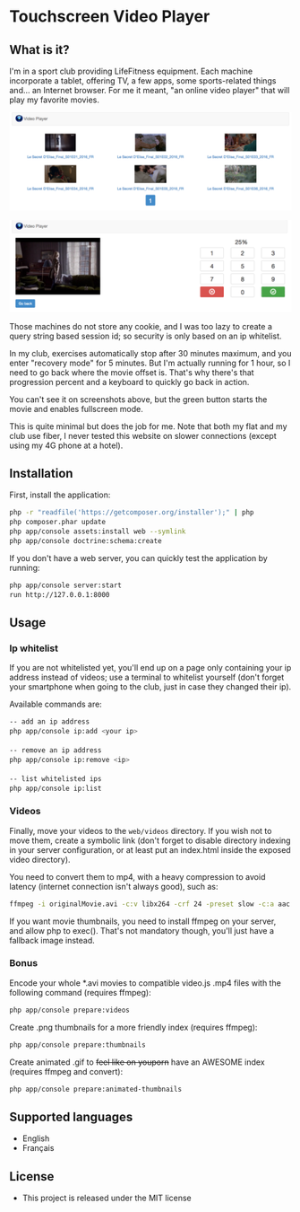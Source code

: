 Touchscreen Video Player
========================

## What is it?

I'm in a sport club providing LifeFitness equipment. Each machine
incorporate a tablet, offering TV, a few apps, some sports-related 
things and... an Internet browser. For me it meant, "an online video
player" that will play my favorite movies.

![Video index](doc/01-index.png)

![Play](doc/02-play.png)

Those machines do not store any cookie, and I was too lazy to 
create a query string based session id; so security is only based 
on an ip whitelist.

In my club, exercises automatically stop after 30 minutes maximum, and
you enter "recovery mode" for 5 minutes. But I'm actually running for
1 hour, so I need to go back where the movie offset is. That's
why there's that progression percent and a keyboard to quickly go
back in action.

You can't see it on screenshots above, but the green button starts
the movie and enables fullscreen mode.

This is quite minimal but does the job for me. Note that both my flat
and my club use fiber, I never tested this website on slower connections
(except using my 4G phone at a hotel).

## Installation

First, install the application:

```sh
php -r "readfile('https://getcomposer.org/installer');" | php
php composer.phar update
php app/console assets:install web --symlink
php app/console doctrine:schema:create
```

If you don't have a web server, you can quickly test the
application by running:

```sh
php app/console server:start
run http://127.0.0.1:8000
```

## Usage

### Ip whitelist

If you are not whitelisted yet, you'll end up on a page only containing
your ip address instead of videos; use a terminal to whitelist
yourself (don't forget your smartphone when going to the club, just
in case they changed their ip).
 
Available commands are:

```sh
-- add an ip address
php app/console ip:add <your ip>

-- remove an ip address
php app/console ip:remove <ip>

-- list whitelisted ips
php app/console ip:list
```

### Videos

Finally, move your videos to the `web/videos` directory. If you wish not
to move them, create a symbolic link (don't forget to disable
directory indexing in your server configuration, or at least put an
index.html inside the exposed video directory).

You need to convert them to mp4, with a heavy compression to avoid
latency (internet connection isn't always good), such as:

```sh
ffmpeg -i originalMovie.avi -c:v libx264 -crf 24 -preset slow -c:a aac -strict experimental -b:a 192k -ac 2 lifefitnessMovie.mp4
```

If you want movie thumbnails, you need to install ffmpeg on your server, 
and allow php to exec(). That's not mandatory though, you'll just have
a fallback image instead.

### Bonus

Encode your whole *.avi movies to compatible video.js .mp4 files with the following command (requires ffmpeg):

```sh
php app/console prepare:videos
```

Create .png thumbnails for a more friendly index (requires ffmpeg):

```sh
php app/console prepare:thumbnails
```

Create animated .gif to ~~feel like on youporn~~ have an AWESOME index
(requires ffmpeg and convert):

```sh
php app/console prepare:animated-thumbnails
```

## Supported languages

- English
- Français

## License

- This project is released under the MIT license


